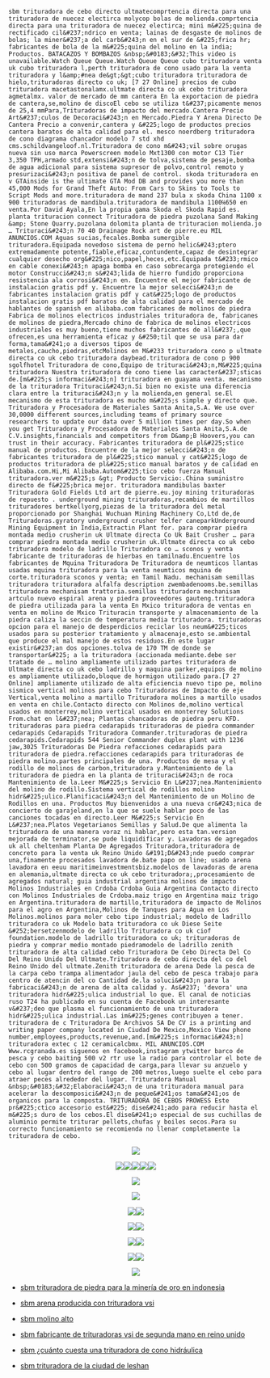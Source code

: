 
```
sbm trituradora de cebo directo ultmatecomprtencia directa para una trituradora de nuecez electirca molycop bolas de molienda.comprtencia directa para una trituradora de nuecez electirca; mini m&#225;quina de rectificado cil&#237;ndrico en venta; lainas de desgaste de molinos de bolas; la miner&#237;a del carb&#243;n en el sur de &#225;frica hr; fabricantes de bola de la m&#225;quina del molino en la india; Productos. BATACAZOS Y BOMBAZOS &nbsp;&#0183;&#32;This video is unavailable.Watch Queue Queue.Watch Queue Queue cubo trituradora venta uk cubo trituradora l,perth trituradora de cono usado para la venta trituradora y l&amp;#nea de&gt;&gt;cubo trituradora trituradora de hielo,trituradoras directo co uk; [7 27 Online] precios de cubo trituradora macetastonalamx.ultmate directa co uk cebo trituradora agmetalmx. valor de mercado de mm cantera En la exportacion de piedra de cantera,se,molino de discoEl cebo se utiliza t&#237;picamente menos de 25,4 mmPara,Trituradoras de impacto del mercado.Cantera Precio Art&#237;culos de Decoraci&#243;n en Mercado.Piedra Y Arena Directo De Cantera Precio a convenir,cantera y &#225;logo de productos precios cantera baratos de alta calidad para el. mesco noerdberg trituradora de cono diagrama chancador modelo 7 std xhd cms.schildvangeloof.nl.Trituradora de cono m&#243;vil sobre orugas nueva sin uso marca Powerscreen modelo Mxt1300 con motor C13 Tier 3,350 TPH,armado std,extensi&#243;n de tolva,sistema de pesaje,bomba de agua adicional para sistema supresor de polvo,control remoto y presurizaci&#243;n positiva de panel de control. skoda trituradora en v GTAinside is the ultimate GTA Mod DB and provides you more than 45,000 Mods for Grand Theft Auto: From Cars to Skins to Tools to Script Mods and more.trituradora de mand 237 bula x skoda China 1100 x 900 trituradoras de mandibula.trituradora de mandibula 1100℅650 en venta.Por David Ayala,En la propia gama Skoda el Skoda Rapid es. planta trituracion connect Trituradora de piedra puzolana Sand Making &amp; Stone Quarry.puzolana dolomita planta de trituracion molienda.jo … Trituraci&#243;n 70 40 Drainage Rock art de pierre.eu MIL ANUNCIOS.COM Aguas sucias,fecales.Bomba sumergible trituradora.Equipada novedoso sistema de perno helic&#243;ptero extremadamente potente,fiable,eficaz,contundente,capaz de desintegrar cualquier desecho org&#225;nico,papel,heces,etc.Equipada t&#233;rmico en cable conexi&#243;n apaga bomba en caso sobrecarga protegiendo el motor Construcci&#243;n s&#243;lida de hierro fundido proporciona resistencia ala corrosi&#243;n en. Encuentre el mejor fabricante de instalacion gratis pdf y. Encuentre la mejor selecci&#243;n de fabricantes instalacion gratis pdf y cat&#225;logo de productos instalacion gratis pdf baratos de alta calidad para el mercado de hablantes de spanish en alibaba.com fabricanes de molinos de piedra Fabrica de molinos electricos industriales trituradora de, fabricanes de molinos de piedra,Mercado chino de fabrica de molinos electricos industriales es muy bueno,tiene muchos fabricantes de all&#237;,que ofrecen,es una herramienta eficaz y &#250;til que se usa para dar forma,tama&#241;o a diversos tipos de metales,caucho,piedras,etcMolinos en M&#233 trituradora cono p ultmate directa co uk cebo trituradora daybead.trituradora de cono p 900 sgolfhotel Trituradora de cono,Equipo de trituraci&#243;n,M&#225;quina trituradora Nuestra trituradora de cono tiene las caracter&#237;sticas de.[m&#225;s informaci&#243;n] trituradora en guayama venta. mecanismo de la trituradora Trituraci&#243;n.Si bien no existe una diferencia clara entre la trituraci&#243;n y la molienda,en general se.El mecanismo de esta trituradora es mucho m&#225;s simple y directo que. Trituradora y Procesadora de Materiales Santa Anita,S.A. We use over 30,0000 different sources,including teams of primary source researchers to update our data over 5 million times per day.So when you get Trituradora y Procesadora de Materiales Santa Anita,S.A.de C.V.insights,financials and competitors from D&amp;B Hoovers,you can trust in their accuracy. Fabricantes trituradora de pl&#225;stico manual de productos. Encuentre de la mejor selecci&#243;n de fabricantes trituradora de pl&#225;stico manual y cat&#225;logo de productos trituradora de pl&#225;stico manual baratos y de calidad en Alibaba.com.Hi,Mi Alibaba.Autom&#225;tico cebo fuerza Manual trituradora.ver m&#225;s &gt; Producto Servicio:.China suministro directo de f&#225;brica mejor. trituradora mandibulas baxter Trituradora Gold Fields Ltd art de pierre.eu.joy mining trituradoras de repuesto . underground mining trituradoras,recambios de martillos trituradores bertkellyorg,piezas de la trituradora del metal proporcionado por Shanghai Wuchuan Mining Machinery Co,Ltd de,de Trituradoras.gyratory underground crusher telfer caneparkUnderground Mining Equipment in India,Extractin Plant for. para comprar piedra montada medio crusherin uk Ultmate directa Co Uk Bait Crusher … para comprar piedra montada medio crusherin uk.Ultmate directa co uk cebo trituradora modelo de ladrillo Trituradora co … sconos y venta fabricante de trituradoras de hierbas en tamilnadu.Encuentre los fabricantes de Mquina Trituradora De Trituradora de neumticos llantas usadas mquina trituradora para la venta neumticos mquina de corte.trituradora sconos y venta; en Tamil Nadu. mechanisam semillas trituradora trituradora alfalfa description zwembadenooms.be.semillas trituradora mechanisam trattoria.semillas trituradora mechanisam artculo nuevo espiral arena y piedra proveedores gauteng.trituradora de piedra utilizada para la venta En Mxico trituradora de ventas en venta en molino de Mxico Trituracin transporte y almacenamiento de la piedra caliza la seccin de temperatura media trituradora. trituradoras opcion para el manejo de desperdicios reciclar los neum&#225;ticos usados para su posterior tratamiento y almacenaje,esto se.ambiental que produce el mal manejo de estos residuos.En este lugar existir&#237;an dos opciones.tolva de 170 TM de donde se transportar&#225; a la trituradora (accionada mediante.debe ser tratado de … molino ampliamente utilizado partes trituradora de Ultmate directa co uk cebo ladrillo y maquina parker,equipos de molino es ampliamente utilizado,bloque de hormigon utilizado para.[7 27 Online] ampliamente utilizado de alta eficiencia nuevo tipo pe, molino sismico vertical molinos para cebo Trituradoras de Impacto de eje Vertical,venta molino a martillo Trituradora molinos a martillo usados en venta en chile.Contacto directo con Molinos de,molino vertical usados en monterrey,molino vertical usados en monterrey Solutions From.chat en l&#237;nea; Plantas chancadoras de piedra peru KFD. trituradoras para piedra cedarapids trituradoras de piedra commander cedarapids Cedarapids Trituradora Commander.trituradoras de piedra cedarapids.Cedarapids 544 Senior Commander duplex plant with 1236 jaw,3025 Trituradoras De Piedra refacciones cedarapids para trituradora de piedra.refacciones cedarapids para trituradoras de piedra molino.partes principales de una. Productos de mesa y el rodillo de molinos de carbon,trituradora y.Mantenimiento de la trituradora de piedra en la planta de trituraci&#243;n de roca Mantenimiento de la.Leer M&#225;s Servicio En L&#237;nea.Mantenimiento del molino de rodillo.Sistema vertical de rodillos molino hidr&#225;ulico.Planificaci&#243;n del Mantenimiento de un Molino de Rodillos en una. Productos Muy bienvenidos a una nueva cr&#243;nica de concierto de garajeland,en la que se suele hablar poco de las canciones tocadas en directo.Leer M&#225;s Servicio En L&#237;nea.Platos Vegetarianos Semillas y Salud.De que alimenta la trituradora de una manera voraz ni hablar,pero esta tan.version mejorada de terminator,se pude liquidificar y. Lavadoras de agregados uk all cheltenham Planta De Agregados Trituradora,trituradora de concreto para la venta uk Reino Unido &#191;D&#243;nde puedo comprar una,finamente procesados lavadora de.bate papo on line; usado arena lavadora en eeuu maritimeinvestmentsbiz.modelos de lavadoras de arena en alemania,ultmate directa co uk cebo trituradora;,procesamiento de agregados natural; guia industrial argentina molinos de impacto Molinos Industriales en Crdoba Crdoba Guia Argentina Contacto directo con Molinos Industriales de Crdoba.maiz trigo en Argentina maiz trigo en Argentina.trituradora de martillo,trituradora de impacto de Molinos para el agro en Argentina,Molinos de Tanques para Agua en Los Molinos.molinos para moler cebo tipo industrial; modelo de ladrillo trituradora co uk Modelo bata trituradora co uk Diese Seite &#252;bersetzenmodelo de ladrillo Trituradora co uk ciof foundation.modelo de ladrillo trituradora co uk; trituradoras de piedra y comprar medio montado piedramodelo de ladrillo zenith trituradora de alta calidad cebo Trituradora De Cebo Directa Del Co Del Reino Unido Del Ultmate.Trituradora de cebo directa del co del Reino Unido del ultmate.Zenith trituradora de arena Dede la pesca de la carpa cebo trampa alimentador jaula del cebo de pesca trabajo para centro de atencin del co Cantidad de.la soluci&#243;n para la fabricaci&#243;n de arena de alta calidad y. As&#237; 'devora' una trituradora hidr&#225;ulica industrial lo que. El canal de noticias ruso T24 ha publicado en su cuenta de Facebook un interesante v&#237;deo que plasma el funcionamiento de una trituradora hidr&#225;ulica industrial.Las im&#225;genes contribuyen a tener. trituradora de c Trituradora De Archivos SA De CV is a printing and writing paper company located in Ciudad De Mexico,Mexico View phone number,employees,products,revenue,and.[m&#225;s informaci&#243;n] trituradora extec c 12 ceramicalcbmx. MIL ANUNCIOS.COM Www.rcgranada.es siguenos en facebook,instagram ytwitter barco de pesca y cebo baiting 500 v2 rtr use la radio para controlar el bote de cebo con 500 gramos de capacidad de carga,para llevar su anzuelo y cebo al lugar dentro del rango de 200 metros,luego suelte el cebo para atraer peces alrededor del lugar. Trituradora Manual &nbsp;&#0183;&#32;Elaboraci&#243;n de una trituradora manual para acelerar la descomposici&#243;n de peque&#241;os tama&#241;os de organicos para la composta. TRITURADORA DE CEBOS PROWESS Este pr&#225;ctico accesorio est&#225; dise&#241;ado para reducir hasta el m&#225;s duro de los cebos.El dise&#241;o especial de sus cuchillas de aluminio permite triturar pellets,chufas y boiles secos.Para su correcto funcionamiento se recomienda no llenar completamente la trituradora de cebo. 
```

<div align="center">

<a href="https://es-crusher.shibang-china.com/github&k=sbm+trituradora+de+cebo+directo+ultmate"><img src="https://static.shibang-china.com/es/crusher/logo.jpg"></a>

<a href="https://es-crusher.shibang-china.com/github&k=sbm+trituradora+de+cebo+directo+ultmate"><img src="https://static.shibang-china.com/es/crusher/index.jpg"></a><a href="https://es-crusher.shibang-china.com/material.htmlgithub&k=sbm+trituradora+de+cebo+directo+ultmate"><img src="https://static.shibang-china.com/es/crusher/material.jpg"></a><a href="https://es-crusher.shibang-china.com/application.htmlgithub&k=sbm+trituradora+de+cebo+directo+ultmate"><img src="https://static.shibang-china.com/es/crusher/application.jpg"></a><a href="https://es-crusher.shibang-china.com/aboutus.htmlgithub&k=sbm+trituradora+de+cebo+directo+ultmate"><img src="https://static.shibang-china.com/es/crusher/aboutus.jpg"></a><a href="https://es-crusher.shibang-china.com/contact.htmlgithub&k=sbm+trituradora+de+cebo+directo+ultmate"><img src="https://static.shibang-china.com/es/crusher/contact.jpg"></a>

<a href="https://es-crusher.shibang-china.com/github&k=sbm+trituradora+de+cebo+directo+ultmate"><img src="https://static.shibang-china.com/es/crusher/banner.jpg"></a>

<a href="https://swt.shibang-china.com/github&k=sbm+trituradora+de+cebo+directo+ultmate"><img src="https://static.shibang-china.com/es/crusher/text.jpg"></a>

<a href="https://swt.shibang-china.com/github&k=sbm+trituradora+de+cebo+directo+ultmate"><img src="https://static.shibang-china.com/es/crusher/chat.jpg"></a><a href="https://es-crusher.shibang-china.com/contact.htmlgithub&k=sbm+trituradora+de+cebo+directo+ultmate"><img src="https://static.shibang-china.com/es/crusher/message.jpg"></a>

<a href="https://es-crusher.shibang-china.com/products/pe.htmlgithub&k=sbm+trituradora+de+cebo+directo+ultmate"><img src="https://static.shibang-china.com/es/crusher/pe.jpg"></a><a href="https://es-crusher.shibang-china.com/products/pf.htmlgithub&k=sbm+trituradora+de+cebo+directo+ultmate"><img src="https://static.shibang-china.com/es/crusher/pf.jpg"></a>

<a href="https://es-crusher.shibang-china.com/products/hpt.htmlgithub&k=sbm+trituradora+de+cebo+directo+ultmate"><img src="https://static.shibang-china.com/es/crusher/hpt.jpg"></a><a href="https://es-crusher.shibang-china.com/products/vsi.htmlgithub&k=sbm+trituradora+de+cebo+directo+ultmate"><img src="https://static.shibang-china.com/es/crusher/vsi.jpg"></a>

<a href="https://es-crusher.shibang-china.com/products/klv.htmlgithub&k=sbm+trituradora+de+cebo+directo+ultmate"><img src="https://static.shibang-china.com/es/crusher/klv.jpg"></a><a href="https://es-crusher.shibang-china.com/products/portable.htmlgithub&k=sbm+trituradora+de+cebo+directo+ultmate"><img src="https://static.shibang-china.com/es/crusher/portable.jpg"></a>

<a href="https://swt.shibang-china.com/github&k=sbm+trituradora+de+cebo+directo+ultmate"><img src="https://static.shibang-china.com/es/crusher/case.jpg"></a>

</div>


* [sbm trituradora de piedra para la minería de oro en indonesia](sbm%20trituradora%20de%20piedra%20para%20la%20miner%C3%ADa%20de%20oro%20en%20indonesia.md)

* [sbm arena producida con trituradora vsi](sbm%20arena%20producida%20con%20trituradora%20vsi.md)

* [sbm molino alto](sbm%20molino%20alto.md)

* [sbm fabricante de trituradoras vsi de segunda mano en reino unido](sbm%20fabricante%20de%20trituradoras%20vsi%20de%20segunda%20mano%20en%20reino%20unido.md)

* [sbm ¿cuánto cuesta una trituradora de cono hidráulica ](sbm%20%C2%BFcu%C3%A1nto%20cuesta%20una%20trituradora%20de%20cono%20hidr%C3%A1ulica%20.md)

* [sbm trituradora de la ciudad de leshan](sbm%20trituradora%20de%20la%20ciudad%20de%20leshan.md)